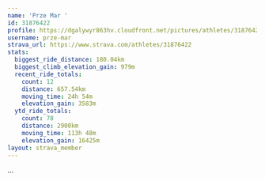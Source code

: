 ```yaml
---
name: 'Prze Mar '
id: 31876422
profile: https://dgalywyr863hv.cloudfront.net/pictures/athletes/31876422/22548952/3/large.jpg
username: prze-mar
strava_url: https://www.strava.com/athletes/31876422
stats:
  biggest_ride_distance: 180.04km
  biggest_climb_elevation_gain: 979m
  recent_ride_totals:
    count: 12
    distance: 657.54km
    moving_time: 24h 54m
    elevation_gain: 3583m
  ytd_ride_totals:
    count: 78
    distance: 2900km
    moving_time: 113h 48m
    elevation_gain: 16425m
layout: strava_member
--- 
```

...
